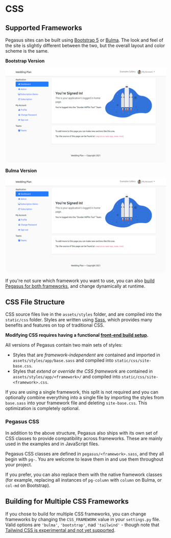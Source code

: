 CSS
===

## Supported Frameworks

Pegasus sites can be built using [Bootstrap 5](https://getbootstrap.com/) or [Bulma](https://bulma.io/).
The look and feel of the site is slightly different between the two, but the overall layout and
color scheme is the same.

**Bootstrap Version**

![Bootstrap Home](images/bootstrap-home.png)

**Bulma Version**

![Bulma Home](images/bootstrap-home.png)

If you're not sure which framework you want to use, you can also
[build Pegasus for both frameworks](##building-for-multiple-css-frameworks),
and change dynamically at runtime.

## CSS File Structure

CSS source files live in the `assets/styles` folder, and are compiled into the `static/css` folder.
Styles are written using [Sass](https://sass-lang.com/), which provides many benefits
and features on top of traditional CSS.

**Modifying CSS requires having a functional [front-end build setup](/front-end/).**

All versions of Pegasus contain two main sets of styles:

- Styles that are *framework-independent* are contained and imported in `assets/styles/app/base.sass` 
  and compiled into `static/css/site-base.css`.
- Styles that *extend or override the CSS framework* are contained in `assets/styles/app/<framework>/`
  and compiled into `static/css/site-<framework>.css`.

If you are using a single framework, this split is not required and you can optionally combine everything
into a single file by importing the styles from `base.sass` into your framework file and deleting `site-base.css`.
This optimization is completely optional.

### Pegasus CSS

In addition to the above structure, Pegasus also ships with its own set of CSS classes to provide compatibility
across frameworks. These are mainly used in the examples and in JavaScript files.

Pegasus CSS classes are defined in `pegasus/<framework>.sass`, and they all begin with `pg-`.
You are welcome to leave them in and use them throughout your project.

If you prefer, you can also replace them with the native framework classes (for example, replacing all instances
of `pg-column` with `column` on Bulma, or `col-md` on Bootstrap).


## Building for Multiple CSS Frameworks

If you chose to build for multiple CSS frameworks, you can change frameworks
by changing the `CSS_FRAMEWORK` value in your `settings.py` file.
Valid options are `'bulma'`, `'bootstrap'`, nad `'tailwind'` - though note that [Tailwind CSS is experimental
and not yet supported](/experimental/).
